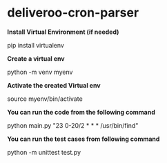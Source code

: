 # deliveroo-cron-parser

**Install Virtual Environment (if needed)**

pip install virtualenv

**Create a virtual env** 

python -m venv myenv

**Activate the created Virtual env**

source myenv/bin/activate

**You can run the code from the following command**

python main.py "23 0-20/2 * * * /usr/bin/find"

**You can run the test cases from following command**

python -m unittest test.py

